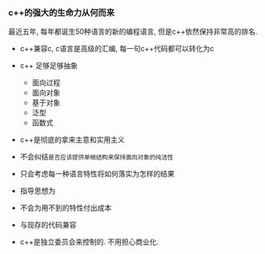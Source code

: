 ### c++的强大的生命力从何而来
最近五年, 每年都诞生50种语言的新的编程语言, 但是c++依然保持非常高的排名.

- c++兼容c, c语言是高级的汇编, 每一句c++代码都可以转化为c
- c++ 足够足够抽象
  - 面向过程
  - 面向对象
  - 基于对象
  - 泛型
  - 函数式
 
- c++是彻底的拿来主意和实用主义
 - 不会纠结`是否应该提供单根结构来保持面向对象的纯洁性`
 - 只会考虑每一种语言特性将如何落实为怎样的结果

- 指导思想为
 - 不会为用不到的特性付出成本
 - 与现存的代码兼容
 
- c++是独立委员会来控制的. 不用担心商业化.
